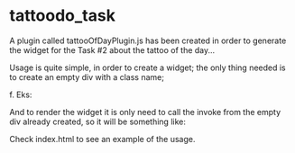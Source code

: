 # tattoodo_task

A plugin called tattooOfDayPlugin.js has been created in order to generate the widget for the Task #2 about the tattoo
of the day...

Usage is quite simple, in order to create a widget; the only thing needed is to create an empty div with a class name;

f. Eks: <div class="empty-div"></div>

And to render the widget it is only need to call the invoke from the empty div already created,
 so it will be something like:

 <script>
     $(document).ready(function() {
         $(".main-container").tattooOfDayPlugin();
     });
 </script>

 Check index.html to see an example of the usage.

